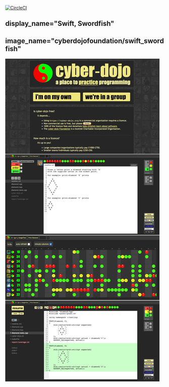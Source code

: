
[![CircleCI](https://circleci.com/gh/cyber-dojo-languages/swift-swordfish.svg?style=svg)](https://circleci.com/gh/cyber-dojo-languages/swift-swordfish)

## display_name="Swift, Swordfish"
## image_name="cyberdojofoundation/swift_swordfish"

![cyber-dojo.org home page](https://github.com/cyber-dojo/cyber-dojo/blob/master/shared/home_page_snapshot.png)
